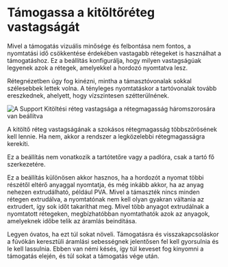 # Támogassa a kitöltőréteg vastagságát

Mivel a támogatás vizuális minősége és felbontása nem fontos, a nyomtatási idő csökkentése érdekében vastagabb rétegeket is használhat a támogatáshoz. Ez a beállítás konfigurálja, hogy milyen vastagságúak legyenek azok a rétegek, amelyekkel a hordozó nyomtatva lesz.

Rétegnézetben úgy fog kinézni, mintha a támasztóvonalak sokkal szélesebbek lettek volna. A tényleges nyomtatáskor a tartóvonalak tovább ereszkednek, ahelyett, hogy vízszintesen szétterülnének.

<!--screenshot {
"image_path": "support_infill_sparse_thickness.png",
"models": [
    {
        "script": "calendar_holder.scad",
        "transformation": ["scale(0.5)", "rotateX(90)"]
    }
],
"camera_position": [18, 43, 19],
"settings": {
    "support_enable": true,
    "support_infill_sparse_thickness": 0.24
},
"layer": 148,
"colours": 64
}-->

![A Support Kitöltési réteg vastagsága a rétegmagasság háromszorosára van beállítva](../images/support_infill_sparse_thickness.png)

A kitöltő réteg vastagságának a szokásos rétegmagasság többszörösének kell lennie. Ha nem, akkor a rendszer a legközelebbi rétegmagasságra kerekíti.

Ez a beállítás nem vonatkozik a tartótetőre vagy a padlóra, csak a tartó fő szerkezetére.

Ez a beállítás különösen akkor hasznos, ha a hordozót a nyomat többi részétől eltérő anyaggal nyomtatja, és még inkább akkor, ha az anyag nehezen extrudálható, például PVA. Mivel a támaszték nincs minden rétegen extrudálva, a nyomtatónak nem kell olyan gyakran váltania az extrudert, így sok időt takaríthat meg. Mivel több anyagot extrudálnak a nyomtatott rétegeken, megbízhatóbban nyomtathatók azok az anyagok, amelyeknek időbe telik az áramlás beindítása.

Legyen óvatos, ha ezt túl sokat növeli. Támogatásra és visszakapcsoláskor a fúvókán keresztüli áramlási sebességnek jelentősen fel kell gyorsulnia és le kell lassulnia. Ebben van némi késés, így túl keveset fog kinyomni a támogatás elején, és túl sokat a támogatás vége után.
